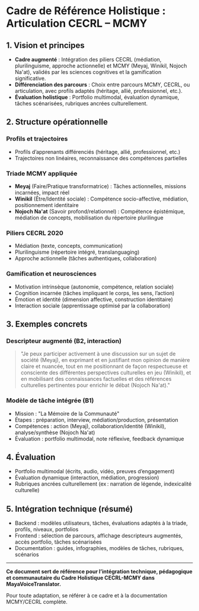 # Cadre de Référence Holistique : Articulation CECRL – MCMY

## 1. Vision et principes
- **Cadre augmenté** : Intégration des piliers CECRL (médiation, plurilinguisme, approche actionnelle) et MCMY (Meyaj, Winikil, Nojoch Na'at), validés par les sciences cognitives et la gamification significative.
- **Différenciation des parcours** : Choix entre parcours MCMY, CECRL, ou articulation, avec profils adaptés (héritage, allié, professionnel, etc.).
- **Évaluation holistique** : Portfolio multimodal, évaluation dynamique, tâches scénarisées, rubriques ancrées culturellement.

## 2. Structure opérationnelle
### Profils et trajectoires
- Profils d’apprenants différenciés (héritage, allié, professionnel, etc.)
- Trajectoires non linéaires, reconnaissance des compétences partielles

### Triade MCMY appliquée
- **Meyaj** (Faire/Pratique transformatrice) : Tâches actionnelles, missions incarnées, impact réel
- **Winikil** (Être/Identité sociale) : Compétence socio-affective, médiation, positionnement identitaire
- **Nojoch Na'at** (Savoir profond/relationnel) : Compétence épistémique, médiation de concepts, mobilisation du répertoire plurilingue

### Piliers CECRL 2020
- Médiation (texte, concepts, communication)
- Plurilinguisme (répertoire intégré, translanguaging)
- Approche actionnelle (tâches authentiques, collaboration)

### Gamification et neurosciences
- Motivation intrinsèque (autonomie, compétence, relation sociale)
- Cognition incarnée (tâches impliquant le corps, les sens, l’action)
- Émotion et identité (dimension affective, construction identitaire)
- Interaction sociale (apprentissage optimisé par la collaboration)

## 3. Exemples concrets
### Descripteur augmenté (B2, interaction)
> "Je peux participer activement à une discussion sur un sujet de société (Meyaj), en exprimant et en justifiant mon opinion de manière claire et nuancée, tout en me positionnant de façon respectueuse et consciente des différentes perspectives culturelles en jeu (Winikil), et en mobilisant des connaissances factuelles et des références culturelles pertinentes pour enrichir le débat (Nojoch Na'at)."

### Modèle de tâche intégrée (B1)
- Mission : "La Mémoire de la Communauté"
- Étapes : préparation, interview, médiation/production, présentation
- Compétences : action (Meyaj), collaboration/identité (Winikil), analyse/synthèse (Nojoch Na'at)
- Évaluation : portfolio multimodal, note réflexive, feedback dynamique

## 4. Évaluation
- Portfolio multimodal (écrits, audio, vidéo, preuves d’engagement)
- Évaluation dynamique (interaction, médiation, progression)
- Rubriques ancrées culturellement (ex : narration de légende, indexicalité culturelle)

## 5. Intégration technique (résumé)
- Backend : modèles utilisateurs, tâches, évaluations adaptés à la triade, profils, niveaux, portfolios
- Frontend : sélection de parcours, affichage descripteurs augmentés, accès portfolio, tâches scénarisées
- Documentation : guides, infographies, modèles de tâches, rubriques, scénarios

---

**Ce document sert de référence pour l’intégration technique, pédagogique et communautaire du Cadre Holistique CECRL-MCMY dans MayaVoiceTranslator.**

Pour toute adaptation, se référer à ce cadre et à la documentation MCMY/CECRL complète.
